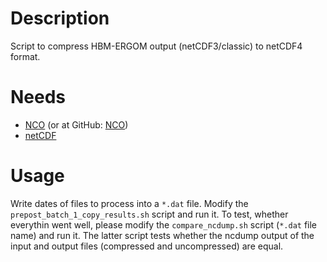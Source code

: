 # Description

Script to compress HBM-ERGOM output (netCDF3/classic) to netCDF4 format.

# Needs

   * [NCO](http://nco.sourceforge.net/) (or at GitHub: [NCO](https://github.com/nco/nco))
   * [netCDF](https://www.unidata.ucar.edu/software/netcdf/)

# Usage

Write dates of files to process into a `*.dat` file. Modify the `prepost_batch_1_copy_results.sh` script and run it. To test, whether everythin went well, please modify the `compare_ncdump.sh` script (`*.dat` file name) and run it. The latter script tests whether the ncdump output of the input and output files (compressed and uncompressed) are equal.
